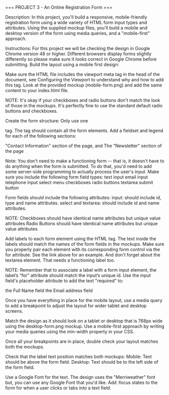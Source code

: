 === PROJECT 3 - An Online Registration Form ===

Description:
In this project, you'll build a responsive, mobile-friendly registration form using a wide variety of HTML form input types and attributes. Using the supplied mockup files, you'll build a mobile and desktop version of the form using media queries, and a "mobile-first" approach.

Instructions:
For this project we will be checking the design in Google Chrome version 48 or higher. Different browsers display forms slightly differently so please make sure it looks correct in Google Chrome before submitting.
Build the layout using a mobile first design:

Make sure the HTML file includes the viewport meta tag in the head of the document, see Configuring the Viewport to understand why and how to add this tag.
Look at the provided mockup (mobile-form.png) and add the same content to your index.html file.

NOTE:
It's okay if your checkboxes and radio buttons don't match the look of those in the mockups. It's perfectly fine to use the standard default radio buttons and checkboxes.

Create the form structure:
Only use one <form> tag. The <form> tag should contain all the form elements. Add a fieldset and legend for each of the following sections:

"Contact Information" section of the page, and
The "Newsletter" section of the page

Note: You don't need to make a functioning form -- that is, it doesn't have to do anything when the form is submitted. To do that, you'd need to add some server-side programming to actually process the user's input.
Make sure you include the following form field types:
text input
email input
telephone input
select menu
checkboxes
radio buttons
textarea
submit button

Form fields should include the following attributes:
input: should include id, type and name attributes.
select and textarea: should include id and name attributes.

NOTE:
Checkboxes should have identical name attributes but unique value attributes
Radio Buttons should have identical name attributes but unique value attributes

Add labels to each form element using the HTML <label> tag. The text inside the labels should match the names of the form fields in the mockups.
Make sure you properly pair each <label> element with its corresponding form control via the for attribute. See the link above for an example. And don't forget about the textarea element. That needs a functioning label too.

NOTE: Remember that to associate a label with a form input element, the label’s “for” attribute should match the input’s unique id.
Use the input field's placeholder attribute to add the text "required" to:

the Full Name field
the Email address field

Once you have everything in place for the mobile layout, use a media query to add a breakpoint to adjust the layout for wider tablet and desktop screens.

Match the design as it should look on a tablet or desktop that is 768px wide using the desktop-form.png mockup.
Use a mobile-first approach by writing your media queries using the min-width property in your CSS.

Once all your breakpoints are in place, double check your layout matches both the mockups.

Check that the label text position matches both mockups:
Mobile: Text should be above the form field.
Desktop: Text should be to the left side of the form field.

Use a Google Font for the text. The design uses the "Merriweather" font but, you can use any Google Font that you'd like.
Add :focus states to the form for when a user clicks or tabs into a text field.
